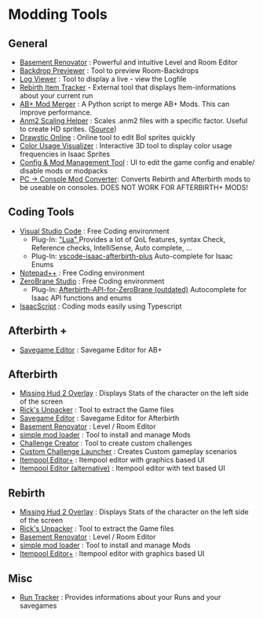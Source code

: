 # Modding Tools

  
## General
 
* [Basement Renovator](https://github.com/Tempus/Basement-Renovator) : Powerful and intuitive Level and Room Editor
* [Backdrop Previewer](https://redd.it/8wmzu6) : Tool to preview Room-Backdrops
* [Log Viewer](https://github.com/pipe01/abp-log) : Tool to display a live - view the Logfile
* [Rebirth Item Tracker](https://github.com/Hyphen-ated/RebirthItemTracker) - External tool that displays Item-informations about your current run
* [AB+ Mod Merger]("../customData/abp%20modmerger%20by%20Sentinel.zip") : A Python script to merge AB+ Mods. This can improve performance.
* [Anm2 Scaling Helper]("../customData/anm2_scaler.zip") : Scales .anm2 files with a specific factor. Useful to create HD sprites. ([Source]("../customData/anm2_scaler_(source_code).zip"))
* [Drawstic Online](https://wofsauge.github.io/DrawsticOnline/) : Online tool to edit BoI sprites quickly 
* [Color Usage Visualizer](https://wofsauge.github.io/Sprite-color-usage-Visualizer/index.html) : Interactive 3D tool to display color usage frequencies in Isaac Sprites
* [Config & Mod Management Tool](https://moddingofisaac.com/mod/3386/tboi-afterbirth-configuration-tool) : UI to edit the game config and enable/ disable mods or modpacks
* [PC -> Console Mod Converter](https://moddingofisaac.com/mod/2297/tboir-mod-conversion-kit): Converts Rebirth and Afterbirth mods to be useable on consoles. DOES NOT WORK FOR AFTERBIRTH+ MODS!

## Coding Tools
* [Visual Studio Code](https://code.visualstudio.com/) : Free Coding environment
    * Plug-In: [ "Lua" ](https://marketplace.visualstudio.com/items?itemName=sumneko.lua) Provides a lot of QoL features, syntax Check, Reference checks, IntelliSense, Auto complete, ...
    * Plug-In:  [vscode-isaac-afterbirth-plus](https://marketplace.visualstudio.com/items?itemName=Zamiel.vscode-isaac-afterbirth-plus) Auto-complete for Isaac Enums
* [Notepad++](https://notepad-plus-plus.org/downloads/) : Free Coding environment
* [ZeroBrane Studio](https://studio.zerobrane.com/) : Free Coding environment
    * Plug-In: [Afterbirth-API-for-ZeroBrane (outdated)](https://github.com/Yusyuriv/Afterbirth-API-for-ZeroBrane) Autocomplete for Isaac API functions and enums
* [IsaacScript](https://isaacscript.github.io/) : Coding mods easily using Typescript

## Afterbirth +
* [Savegame Editor](https://moddingofisaac.com/mod/3236/afterbirth-save-editor-v10) : Savegame Editor for AB+

## Afterbirth
* [Missing Hud 2 Overlay](https://github.com/networkMe/missinghud2) : Displays Stats of the character on the left side of the screen
* [Rick's Unpacker](https://github.com/gibbed/Gibbed.Rebirth/releases) : Tool to extract the Game files
* [Savegame Editor](https://moddingofisaac.com/mod/1047/afterbirth-save-editor) : Savegame Editor for Afterbirth
* [Basement Renovator](https://redd.it/3ze00o/) : Level / Room Editor
* [simple mod loader](https://moddingofisaac.com/mod/1568/) : Tool to install and manage Mods
* [Challenge Creator](https://redd.it/41fwrv/) : Tool to create custom challenges
* [Custom Challenge Launcher](https://moddingofisaac.com/mod/859/afterbirth-custom-challenge-launcher) : Creates Custom gameplay scenarios
* [Itempool Editor+](https://moddingofisaac.com/mod/1498/itempool-editor-) : Itempool editor with graphics based UI
* [Itempool Editor (alternative)](https://moddingofisaac.com/mod/1034/isaac-item-pool-editor) : Itempool editor with text based UI

## Rebirth

* [Missing Hud 2 Overlay](https://github.com/networkMe/missinghud2) : Displays Stats of the character on the left side of the screen
* [Rick's Unpacker](https://github.com/gibbed/Gibbed.Rebirth/releases) : Tool to extract the Game files
* [Basement Renovator](https://redd.it/3dze74/basement_builder_patch_v103/) : Level / Room Editor
* [simple mod loader](https://moddingofisaac.com/mod/1568/) : Tool to install and manage Mods
* [Itempool Editor+](https://moddingofisaac.com/mod/1498/itempool-editor-) : Itempool editor with graphics based UI

##  Misc

* [Run Tracker](https://moddingofisaac.com/mod/900/the-finding-of-items) : Provides informations about your Runs and your savegames

